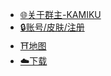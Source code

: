 * [🌐关于群主-KAMIKU](https://kamikuz.cn)
* [🔒账号/皮肤/注册](https://skin.mc.kamikuz.cn)
* [⛩️地图](http://map.server.kamikuz.cn/)
* [☁️下载](https://mc.kamikuz.cn/download.html)
